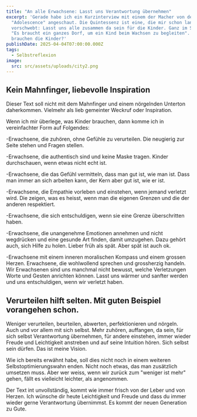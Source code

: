 ```yaml
---
title: "An alle Erwachsene: Lasst uns Verantwortung übernehmen"
excerpt: 'Gerade habe ich ein Kurzinterview mit einem der Macher von der Serie
  "Adolescence" angeschaut. Die Quintessenz ist eine, die mir schon lange
  vorschwebt: Lasst uns alle zusammen da sein für die Kinder. Ganz im Sinne von
  "Es braucht ein ganzes Dorf, um ein Kind beim Wachsen zu begleiten". Was
  brauchen die Kinder?'
publishDate: 2025-04-04T07:00:00.000Z
tags:
  - Selbstreflexion
image:
  src: src/assets/uploads/city2.png
---
```

## Kein Mahnfinger, liebevolle Inspiration



Dieser Text soll nicht mit dem Mahnfinger und einem nörgelnden Unterton daherkommen. Vielmehr als lieb gemeinter Weckruf oder Inspiration. 

Wenn ich mir überlege, was Kinder brauchen, dann komme ich in vereinfachter Form auf Folgendes:



\-Erwachsene, die zuhören, ohne Gefühle zu verurteilen. Die neugierig zur Seite stehen und Fragen stellen.

\-Erwachsene, die authentisch sind und keine Maske tragen. Kinder durchschauen, wenn etwas nicht echt ist.

\-Erwachsene, die das Gefühl vermitteln, dass man gut ist, wie man ist. Dass man immer an sich arbeiten kann, der Kern aber gut ist, wie er ist.

\-Erwachsene, die Empathie vorleben und einstehen, wenn jemand verletzt wird. Die zeigen, was es heisst, wenn man die eigenen Grenzen und die der anderen respektiert.

\-Erwachsene, die sich entschuldigen, wenn sie eine Grenze überschritten haben.

\-Erwachsene, die unangenehme Emotionen annehmen und nicht wegdrücken und eine gesunde Art finden, damit umzugehen. Dazu gehört auch, sich Hilfe zu holen. Lieber früh als spät. Aber spät ist auch ok.

\-Erwachsene mit einem inneren moralischen Kompass und einem grossen Herzen. Erwachsene, die wohlwollend sprechen und grossherzig handeln. Wir Erwachsenen sind uns manchmal nicht bewusst, welche Verletzungen Worte und Gesten anrichten können. Lasst uns wärmer und sanfter werden und uns entschuldigen, wenn wir verletzt haben.



## Verurteilen hilft selten. Mit guten Beispiel vorangehen schon.



Weniger verurteilen, beurteilen, abwerten, perfektionieren und nörgeln. Auch und vor allem mit sich selbst. Mehr zuhören, auffangen, da sein, für sich selbst Verantwortung übernehmen, für andere einstehen, immer wieder Freude und Leichtigkeit anstreben und auf seine Intuition hören. Sich selbst sein dürfen. Das ist meine Vision. 

Wie ich bereits erwähnt habe, soll dies nicht noch in einem weiteren Selbstoptimierungswahn enden. Nicht noch etwas, das man zusätzlich umsetzen muss. Aber wer weiss, wenn wir zurück zum "weniger ist mehr" gehen, fällt es vielleicht leichter, als angenommen.

Der Text int unvollständig, kommt wie immer frisch von der Leber und von Herzen. Ich wünsche dir heute Leichtigkeit und Freude und dass du immer wieder gerne Verantwortung übernimmst. Es kommt der neuen Generation zu Gute.
